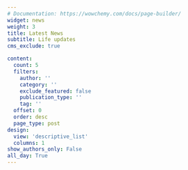 ```yaml
---
# Documentation: https://wowchemy.com/docs/page-builder/
widget: news
weight: 3
title: Latest News
subtitle: Life updates
cms_exclude: true

content:
  count: 5
  filters:
    author: ''
    category: ''
    exclude_featured: false
    publication_type: ''
    tag: ''
  offset: 0
  order: desc
  page_type: post
design:
  view: 'descriptive_list'
  columns: 1
show_authors_only: False
all_day: True
---
```


